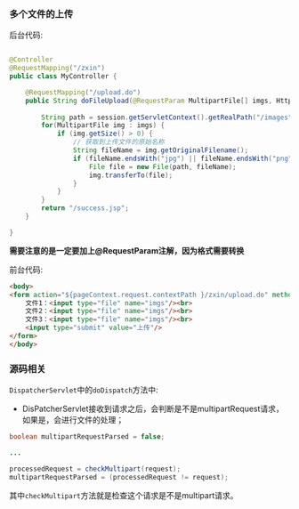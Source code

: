 

### 多个文件的上传


后台代码: 
```java

@Controller    
@RequestMapping("/zxin")    
public class MyController {

	@RequestMapping("/upload.do")
	public String doFileUpload(@RequestParam MultipartFile[] imgs, HttpSession session) throws Exception {
		
		String path = session.getServletContext().getRealPath("/images");
		for(MultipartFile img : imgs) {
			if (img.getSize() > 0) {
				// 获取到上传文件的原始名称
				String fileName = img.getOriginalFilename();
				if (fileName.endsWith("jpg") || fileName.endsWith("png") || fileName.endsWith("gif")){
					File file = new File(path, fileName);
					img.transferTo(file);
				}
			}
		}
		return "/success.jsp";
	}

}
```
**需要注意的是一定要加上@RequestParam注解，因为格式需要转换**


前台代码: 
```html
<body>
<form action="${pageContext.request.contextPath }/zxin/upload.do" method="POST" enctype="multipart/form-data">
    文件1：<input type="file" name="imgs"/><br>
    文件2：<input type="file" name="imgs"/><br>
    文件3：<input type="file" name="imgs"/><br>
    <input type="submit" value="上传"/>
</form>
</body>
```


### 源码相关

`DispatcherServlet`中的`doDispatch`方法中: 


* DisPatcherServlet接收到请求之后，会判断是不是multipartRequest请求，如果是，会进行文件的处理；


```java
boolean multipartRequestParsed = false;

...

processedRequest = checkMultipart(request);
multipartRequestParsed = (processedRequest != request);
```

其中`checkMultipart`方法就是检查这个请求是不是multipart请求。